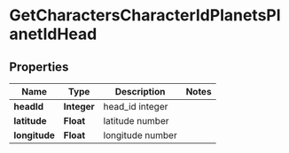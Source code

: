 
# GetCharactersCharacterIdPlanetsPlanetIdHead

## Properties
Name | Type | Description | Notes
------------ | ------------- | ------------- | -------------
**headId** | **Integer** | head_id integer | 
**latitude** | **Float** | latitude number | 
**longitude** | **Float** | longitude number | 




